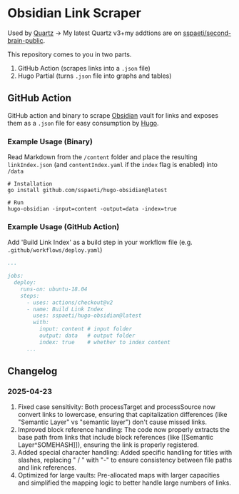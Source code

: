 # Obsidian Link Scraper
Used by [Quartz](https://github.com/jackyzha0/quartz/hugo) -> My latest Quartz v3+my addtions are on [sspaeti/second-brain-public](https://github.com/sspaeti/second-brain-public).

This repository comes to you in two parts.

1. GitHub Action (scrapes links into a `.json` file)
2. Hugo Partial (turns `.json` file into graphs and tables)

## GitHub Action
GitHub action and binary to scrape [Obsidian](http://obsidian.md/) vault for links and exposes them as a `.json` file for easy consumption by [Hugo](https://gohugo.io/).
### Example Usage (Binary)
Read Markdown from the `/content` folder and place the resulting `linkIndex.json` (and `contentIndex.yaml` if the `index` flag is enabled) into `/data`

```shell
# Installation
go install github.com/sspaeti/hugo-obsidian@latest

# Run
hugo-obsidian -input=content -output=data -index=true
```

### Example Usage (GitHub Action)

Add 'Build Link Index' as a build step in your workflow file (e.g. `.github/workflows/deploy.yaml`)
```yaml
...

jobs:
  deploy:
    runs-on: ubuntu-18.04
    steps:
      - uses: actions/checkout@v2
      - name: Build Link Index
        uses: sspaeti/hugo-obsidian@latest
        with:
          input: content # input folder
          output: data   # output folder
          index: true    # whether to index content
      ...
```


## Changelog

### 2025-04-23

  1. Fixed case sensitivity: Both processTarget and processSource now convert links to lowercase, ensuring that capitalization differences (like "Semantic Layer" vs "semantic layer") don't cause missed links.
  2. Improved block reference handling: The code now properly extracts the base path from links that include block references (like [[Semantic Layer^SOMEHASH]]), ensuring the link is properly registered.
  3. Added special character handling: Added specific handling for titles with slashes, replacing " / " with "-" to ensure consistency between file paths and link references.
  4. Optimized for large vaults: Pre-allocated maps with larger capacities and simplified the mapping logic to better handle large numbers of links.

